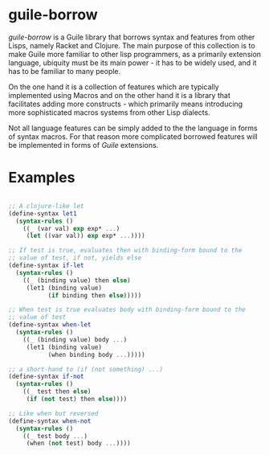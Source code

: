 # guile-borrow

*guile-borrow* is a Guile library that borrows syntax and features from
other Lisps, namely Racket and Clojure. The main purpose of this
collection is to make Guile more familiar to other lisp programmers, as
a primarily extension language, ubiquity must be its main power - it has
to be widely used, and it has to be familiar to many people.

On the one hand it is a collection of features which are typically
implemented using Macros and on the other hand it is a library that
facilitates adding more constructs - which primarily means introducing
more sophisticated macros systems from other Lisp dialects.

Not all language features can be simply added to the the language in
forms of syntax macros. For that reason more complicated borrowed
features will be implemented in forms of *Guile* extensions.

# Examples
```scheme

;; A clojure-like let
(define-syntax let1
  (syntax-rules ()
    ((_ (var val) exp exp* ...)
     (let ((var val)) exp exp* ...))))

;; If test is true, evaluates then with binding-form bound to the
;; value of test, if not, yields else
(define-syntax if-let
  (syntax-rules ()
    ((_ (binding value) then else)
     (let1 (binding value)
           (if binding then else)))))

;; When test is true evaluates body with binding-form bound to the
;; value of test
(define-syntax when-let
  (syntax-rules ()
    ((_ (binding value) body ...)
     (let1 (binding value)
           (when binding body ...)))))

;; a short-hand to (if (not something) ...)
(define-syntax if-not
  (syntax-rules ()
    ((_ test then else)
     (if (not test) then else))))

;; Like when but reversed
(define-syntax when-not
  (syntax-rules ()
    ((_ test body ...)
     (when (not test) body ...))))

```
